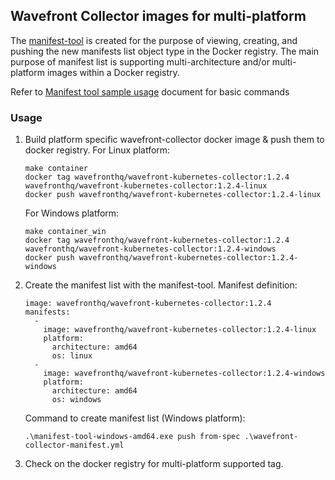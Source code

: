 ## Wavefront Collector images for multi-platform

The [manifest-tool](https://github.com/estesp/manifest-tool) is created for the purpose of viewing, creating, and pushing the new manifests list object type in the Docker registry. The main purpose of manifest list is supporting multi-architecture and/or multi-platform images within a Docker registry.

Refer to [Manifest tool sample usage](https://github.com/estesp/manifest-tool#sample-usage) document for basic commands

### Usage

1. Build platform specific wavefront-collector docker image & push them to docker registry.
	For Linux platform:
	```
	make container
	docker tag wavefronthq/wavefront-kubernetes-collector:1.2.4 wavefronthq/wavefront-kubernetes-collector:1.2.4-linux
	docker push wavefronthq/wavefront-kubernetes-collector:1.2.4-linux
	```

	For Windows platform:
	```
	make container_win
	docker tag wavefronthq/wavefront-kubernetes-collector:1.2.4 wavefronthq/wavefront-kubernetes-collector:1.2.4-windows
	docker push wavefronthq/wavefront-kubernetes-collector:1.2.4-windows
	```

2. Create the manifest list with the manifest-tool.
    Manifest definition:
	```
	image: wavefronthq/wavefront-kubernetes-collector:1.2.4
	manifests:
	  -
	    image: wavefronthq/wavefront-kubernetes-collector:1.2.4-linux
	    platform:
	      architecture: amd64
	      os: linux
	  -
	    image: wavefronthq/wavefront-kubernetes-collector:1.2.4-windows
	    platform:
	      architecture: amd64
	      os: windows
	```

    Command to create manifest list (Windows platform):
	```
	.\manifest-tool-windows-amd64.exe push from-spec .\wavefront-collector-manifest.yml
	```

3. Check on the docker registry for multi-platform supported tag.
